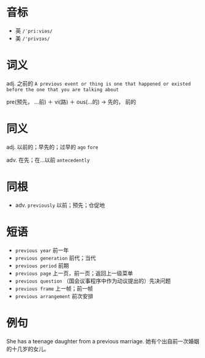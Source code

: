 # 音标

- 英 `/ˈpri:viəs/`
- 美 `/'privɪəs/`

# 词义

adj. 之前的
`A previous event or thing is one that happened or existed before the one that you are talking about`



pre(预先， …前) ＋ vi(路) ＋ ous(…的) → 先的， 前的

# 同义

adj. 以前的；早先的；过早的
`ago` `fore`

adv. 在先；在…以前
`antecedently`

# 同根

- adv. `previously` 以前；预先；仓促地

# 短语

- `previous year` 前一年
- `previous generation` 前代；当代
- `previous period` 前期
- `previous page` 上一页，前一页；返回上一级菜单
- `previous question` （国会议事程序中作为动议提出的）先决问题
- `previous frame` 上一帧；前一帧
- `previous arrangement` 前次安排

# 例句

She has a teenage daughter from a previous marriage.
她有个出自前一次婚姻的十几岁的女儿。


